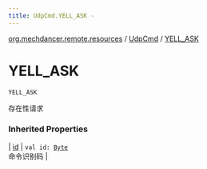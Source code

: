 ```yaml
---
title: UdpCmd.YELL_ASK - 
---
```


[org.mechdancer.remote.resources](../index.html) / [UdpCmd](index.html) / [YELL_ASK](./-y-e-l-l_-a-s-k.html)

# YELL_ASK

`YELL_ASK`

存在性请求

### Inherited Properties

| [id](id.html) | `val id: `[`Byte`](https://kotlinlang.org/api/latest/jvm/stdlib/kotlin/-byte/index.html)<br>命令识别码 |

